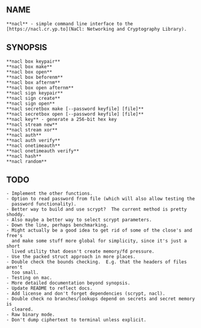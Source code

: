 NAME
----

    **nacl** - simple command line interface to the
    [https://nacl.cr.yp.to](NaCl: Networking and Cryptography Library).

SYNOPSIS
--------

    **nacl box keypair**
    **nacl box make**
    **nacl box open**
    **nacl box beforenm**
    **nacl box afternm**
    **nacl box open afternm**
    **nacl sign keypair**
    **nacl sign create**
    **nacl sign open**
    **nacl secretbox make [--password keyfile] [file]**
    **nacl secretbox open [--password keyfile] [file]**
    **nacl key** - generate a 256-bit hex key
    **nacl stream new**
    **nacl stream xor**
    **nacl auth**
    **nacl auth verify**
    **nacl onetimeauth**
    **nacl onetimeauth verify**
    **nacl hash**
    **nacl random**

TODO
----

    - Implement the other functions.
    - Option to read password from file (which will also allow testing the
      password functionality).
    - Better way to build and use scrypt?  The current method is pretty shoddy.
    - Also maybe a better way to select scrypt parameters.
    - Down the line, perhaps benchmarking.
    - Might actually be a good idea to get rid of some of the close's and free's
      and make some stuff more global for simplicity, since it's just a short
      lived utility that doesn't create memory/fd pressure.
    - Use the packed struct approach in more places.
    - Double check the bounds checking.  E.g. that the headers of files aren't
      too small.
    - Testing on mac.
    - More detailed documentation beyond synopsis.
    - Update README to reflect docs.
    - Add license and don't forget dependencies (scrypt, nacl).
    - Double check no branches/lookups depend on secrets and secret memory is
      cleared.
    - Raw binary mode.
    - Don't dump ciphertext to terminal unless explicit.


